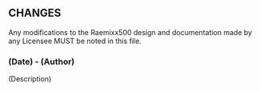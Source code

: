 ## CHANGES

Any modifications to the Raemixx500 design and documentation made by any Licensee MUST be noted in this file.

### (Date) - (Author)
(Description)
